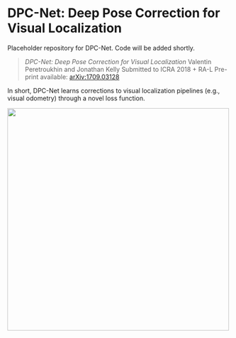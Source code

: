 # DPC-Net: Deep Pose Correction for Visual Localization
Placeholder repository for DPC-Net. Code will be added shortly.

>*DPC-Net: Deep Pose Correction for Visual Localization*
Valentin Peretroukhin and Jonathan Kelly
Submitted to ICRA 2018 + RA-L
Pre-print available: [arXiv:1709.03128](https://arxiv.org/abs/1709.03128)

In short, DPC-Net learns corrections to visual localization pipelines (e.g., visual odometry) through a novel loss function.

<img src="https://raw.githubusercontent.com/utiasSTARS/dpc-net/master/dpc_high_level.png" width="500px"/>